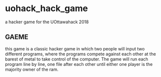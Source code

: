 # uohack_hack_game
a hacker game for the UOttawahack 2018




## GAEME
this game is a classic hacker game in which two people will input two different programs,
where the programs compete against each other at the barest of metal to take control of the
computer. The game will run each program line by line, one file after each other until either
one player is the majority owner of the ram.
